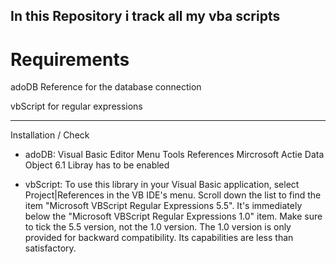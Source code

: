 In this Repository i track all my vba scripts
----
# Requirements
adoDB Reference for the database connection 
	
vbScript for regular expressions

----
Installation / Check 
- adoDB:
Visual Basic Editor Menu Tools References Mircrosoft Actie Data Object 6.1 Libray has to be enabled

- vbScript:
To use this library in your Visual Basic application, select Project|References in the VB IDE's menu. 
 Scroll down the list to find the item "Microsoft VBScript Regular Expressions 5.5". It's immediately below the "Microsoft VBScript Regular Expressions 1.0" item.
 Make sure to tick the 5.5 version, not the 1.0 version. The 1.0 version is only provided for backward compatibility. Its capabilities are less than satisfactory.

